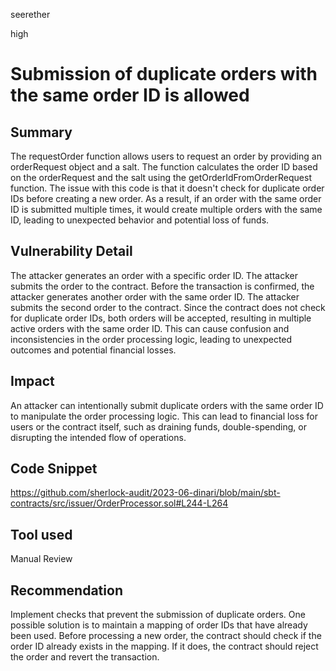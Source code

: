 seerether

high

# Submission of duplicate orders with the same order ID is allowed

## Summary
The requestOrder function allows users to request an order by providing an orderRequest object and a salt. The function calculates the order ID based on the orderRequest and the salt using the getOrderIdFromOrderRequest function.
The issue with this code is that it doesn't check for duplicate order IDs before creating a new order. As a result, if an order with the same order ID is submitted multiple times, it would create multiple orders with the same ID, leading to unexpected behavior and potential loss of funds.
## Vulnerability Detail
The attacker generates an order with a specific order ID.
The attacker submits the order to the contract.
Before the transaction is confirmed, the attacker generates another order with the same order ID. 
The attacker submits the second order to the contract.
Since the contract does not check for duplicate order IDs, both orders will be accepted, resulting in multiple active orders with the same order ID. This can cause confusion and inconsistencies in the order processing logic, leading to unexpected outcomes and potential financial losses.
## Impact
An attacker can intentionally submit duplicate orders with the same order ID to manipulate the order processing logic. This can lead to financial loss for users or the contract itself, such as draining funds, double-spending, or disrupting the intended flow of operations.
## Code Snippet
https://github.com/sherlock-audit/2023-06-dinari/blob/main/sbt-contracts/src/issuer/OrderProcessor.sol#L244-L264
## Tool used

Manual Review

## Recommendation
Implement checks that prevent the submission of duplicate orders. One possible solution is to maintain a mapping of order IDs that have already been used. Before processing a new order, the contract should check if the order ID already exists in the mapping. If it does, the contract should reject the order and revert the transaction.